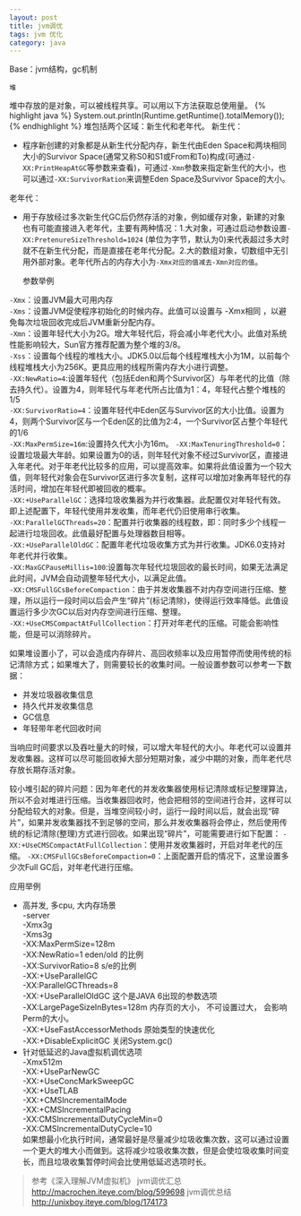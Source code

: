 ```yaml
---
layout: post
title: jvm调优
tags: jvm 优化
category: java
---
```


Base：jvm结构，gc机制

    堆
    
堆中存放的是对象，可以被线程共享。可以用以下方法获取总使用量。
{% highlight java %}
System.out.println(Runtime.getRuntime().totalMemory());
{% endhighlight %}
堆包括两个区域：新生代和老年代。
新生代：
- 程序新创建的对象都是从新生代分配内存，新生代由Eden Space和两块相同大小的Survivor Space(通常又称S0和S1或From和To)构成(可通过`-XX:PrintHeapAtGC`等参数来查看)，可通过`-Xmn`参数来指定新生代的大小，也可以通过`-XX:SurvivorRation`来调整Eden Space及Survivor Space的大小。

老年代：
- 用于存放经过多次新生代GC后仍然存活的对象，例如缓存对象，新建的对象也有可能直接进入老年代，主要有两种情况：1.大对象，可通过启动参数设置`-XX:PretenureSizeThreshold=1024` (单位为字节，默认为0)来代表超过多大时就不在新生代分配，而是直接在老年代分配。2.大的数组对象，切数组中无引用外部对象。老年代所占的内存大小为`-Xmx对应的值减去-Xmn对应的值`。


    参数举例
    
`-Xmx`：设置JVM最大可用内存  
`-Xms`：设置JVM促使程序初始化的时候内存。此值可以设置与 -Xmx相同 ，以避免每次垃圾回收完成后JVM重新分配内存。  
`-Xmn`：设置年轻代大小为2G。增大年轻代后，将会减小年老代大小。此值对系统性能影响较大，Sun官方推荐配置为整个堆的3/8。  
`-Xss`：设置每个线程的堆栈大小。JDK5.0以后每个线程堆栈大小为1M，以前每个线程堆栈大小为256K。更具应用的线程所需内存大小进行调整。  
`-XX:NewRatio=4`:设置年轻代（包括Eden和两个Survivor区）与年老代的比值（除去持久代）。设置为4，则年轻代与年老代所占比值为1：4，年轻代占整个堆栈的1/5  
`-XX:SurvivorRatio=4`：设置年轻代中Eden区与Survivor区的大小比值。设置为4，则两个Survivor区与一个Eden区的比值为2:4，一个Survivor区占整个年轻代的1/6  
`-XX:MaxPermSize=16m`:设置持久代大小为16m。
`-XX:MaxTenuringThreshold=0`：设置垃圾最大年龄。如果设置为0的话，则年轻代对象不经过Survivor区，直接进入年老代。对于年老代比较多的应用，可以提高效率。如果将此值设置为一个较大值，则年轻代对象会在Survivor区进行多次复制，这样可以增加对象再年轻代的存活时间，增加在年轻代即被回收的概率。  
`-XX:+UseParallelGC`：选择垃圾收集器为并行收集器。此配置仅对年轻代有效。即上述配置下，年轻代使用并发收集，而年老代仍旧使用串行收集。  
`-XX:ParallelGCThreads=20`：配置并行收集器的线程数，即：同时多少个线程一起进行垃圾回收。此值最好配置与处理器数目相等。  
`-XX:+UseParallelOldGC`：配置年老代垃圾收集方式为并行收集。JDK6.0支持对年老代并行收集。  
`-XX:MaxGCPauseMillis=100`:设置每次年轻代垃圾回收的最长时间，如果无法满足此时间，JVM会自动调整年轻代大小，以满足此值。  
`-XX:CMSFullGCsBeforeCompaction`：由于并发收集器不对内存空间进行压缩、整理，所以运行一段时间以后会产生“碎片”(标记清除)，使得运行效率降低。此值设置运行多少次GC以后对内存空间进行压缩、整理。  
`-XX:+UseCMSCompactAtFullCollection`：打开对年老代的压缩。可能会影响性能，但是可以消除碎片。  

如果堆设置小了，可以会造成内存碎片、高回收频率以及应用暂停而使用传统的标记清除方式；如果堆大了，则需要较长的收集时间。一般设置参数可以参考一下数据：

 - 并发垃圾器收集信息 
 - 持久代并发收集信息
 - GC信息
 - 年轻带年老代回收时间

当响应时间要求以及吞吐量大的时候，可以增大年轻代的大小。年老代可以设置并发收集器。这样可以尽可能回收掉大部分短期对象，减少中期的对象，而年老代尽存放长期存活对象。



较小堆引起的碎片问题：因为年老代的并发收集器使用标记清除或标记整理算法，所以不会对堆进行压缩。当收集器回收时，他会把相邻的空间进行合并，这样可以分配给较大的对象。但是，当堆空间较小时，运行一段时间以后，就会出现“碎片”，如果并发收集器找不到足够的空间，那么并发收集器将会停止，然后使用传统的标记清除(整理)方式进行回收。如果出现“碎片”，可能需要进行如下配置：
`-XX:+UseCMSCompactAtFullCollection`：使用并发收集器时，开启对年老代的压缩。
`-XX:CMSFullGCsBeforeCompaction=0`：上面配置开启的情况下，这里设置多少次Full GC后，对年老代进行压缩。  

应用举例  












- 高并发, 多cpu, 大内存场景   
-server   
-Xmx3g  
-Xms3g  
-XX:MaxPermSize=128m  
-XX:NewRatio=1  eden/old 的比例  
-XX:SurvivorRatio=8  s/e的比例  
-XX:+UseParallelGC  
-XX:ParallelGCThreads=8  
-XX:+UseParallelOldGC  这个是JAVA 6出现的参数选项  
-XX:LargePageSizeInBytes=128m 内存页的大小， 不可设置过大， 会影响Perm的大小。  
-XX:+UseFastAccessorMethods 原始类型的快速优化   
-XX:+DisableExplicitGC  关闭System.gc()   
- 针对低延迟的Java虚拟机调优选项   
-Xmx512m   
-XX:+UseParNewGC  
-XX:+UseConcMarkSweepGC  
-XX:+UseTLAB  
-XX:+CMSIncrementalMode  
-XX:+CMSIncrementalPacing   
-XX:CMSIncrementalDutyCycleMin=0  
-XX:CMSIncrementalDutyCycle=10  
如果想最小化执行时间，通常最好是尽量减少垃圾收集次数，这可以通过设置一个更大的堆大小而做到。这将减少垃圾收集次数，但是会使垃圾收集时间变长，而且垃圾收集暂停时间会比使用低延迟选项时长。 

>参考《深入理解JVM虚拟机》
jvm调优汇总 http://macrochen.iteye.com/blog/599698
jvm调优总结 http://unixboy.iteye.com/blog/174173